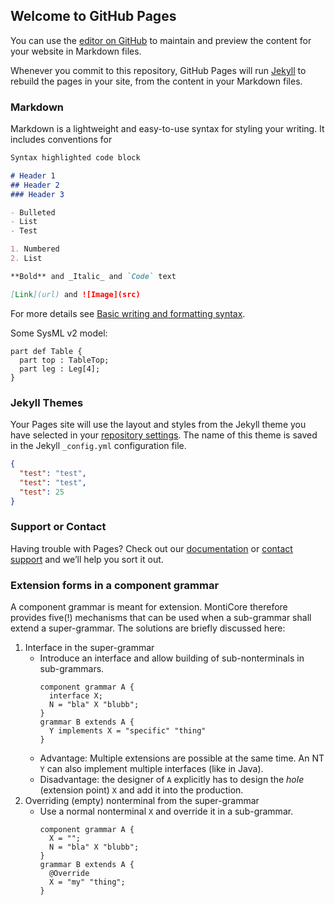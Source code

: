 ## Welcome to GitHub Pages

You can use the [editor on GitHub](https://github.com/N-Jansen/modelcast.github.io/edit/gh-pages/index.md) to maintain and preview the content for your website in Markdown files.

Whenever you commit to this repository, GitHub Pages will run [Jekyll](https://jekyllrb.com/) to rebuild the pages in your site, from the content in your Markdown files.

### Markdown

Markdown is a lightweight and easy-to-use syntax for styling your writing. It includes conventions for

```markdown
Syntax highlighted code block

# Header 1
## Header 2
### Header 3

- Bulleted
- List
- Test

1. Numbered
2. List

**Bold** and _Italic_ and `Code` text

[Link](url) and ![Image](src)
```

For more details see [Basic writing and formatting syntax](https://docs.github.com/en/github/writing-on-github/getting-started-with-writing-and-formatting-on-github/basic-writing-and-formatting-syntax).  

Some SysML v2 model:
```
part def Table {
  part top : TableTop;
  part leg : Leg[4];
}
```  

### Jekyll Themes

Your Pages site will use the layout and styles from the Jekyll theme you have selected in your [repository settings](https://github.com/N-Jansen/modelcast.github.io/settings/pages). The name of this theme is saved in the Jekyll `_config.yml` configuration file.

```json
{
  "test": "test",
  "test": "test",
  "test": 25
}
```

### Support or Contact

Having trouble with Pages? Check out our [documentation](https://docs.github.com/categories/github-pages-basics/) or [contact support](https://support.github.com/contact) and we’ll help you sort it out.

### **Extension** forms in a  component grammar
A component grammar is meant for extension. MontiCore therefore provides five(!) 
  mechanisms that can be used when a sub-grammar shall extend a super-grammar.
  The solutions are briefly discussed here:
1. Interface in the super-grammar
   * Introduce an interface and allow building of sub-nonterminals in sub-grammars.
      ```
      component grammar A {  
        interface X;
        N = "bla" X "blubb";
      }
      grammar B extends A {
        Y implements X = "specific" "thing"
      }
      ```
   * Advantage: Multiple extensions are possible at the same time.
             An NT `Y` can also implement multiple interfaces (like in Java). 
   * Disadvantage: the designer of `A` explicitly has to design the *hole* 
   (extension point) `X` and add it into the production.
2. Overriding (empty) nonterminal from the super-grammar
   * Use a normal nonterminal `X` and override it in a sub-grammar.
     ```
     component grammar A {  
       X = "";
       N = "bla" X "blubb";
     }
     grammar B extends A {
       @Override
       X = "my" "thing";
     }
     ```
